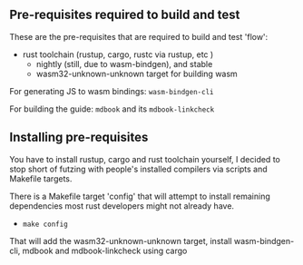 ## Pre-requisites required to build and test
These are the pre-requisites that are required to build and test 'flow':
* rust toolchain (rustup, cargo, rustc via rustup, etc )
   * nightly (still, due to wasm-bindgen), and stable
   * wasm32-unknown-unknown target for building wasm

For generating JS to wasm bindings:
	```wasm-bindgen-cli```

For building the guide:
	```mdbook``` and its ```mdbook-linkcheck```

## Installing pre-requisites
You have to install rustup, cargo and rust toolchain yourself, I decided to stop 
short of futzing with people's installed compilers via scripts and Makefile targets.

There is a Makefile target 'config' that will attempt to install remaining dependencies most 
rust developers might not already have.
- ```make config```

That will add the wasm32-unknown-unknown target, install wasm-bindgen-cli, mdbook and mdbook-linkcheck 
using cargo